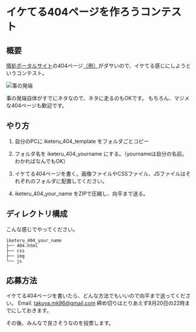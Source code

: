 # イケてる404ページを作ろうコンテスト
## 概要
[情処ポータルサイト](http://tnctjosho.info)の404ページ[（例）](http://tnctjosho.info/users/10000)がダサいので、イケてる感じにしようというコンテスト。

![事の発端](https://dl.dropboxusercontent.com/s/q21cvphheuy56qf/iketeru_404.png)

事の発端自体がすでにネタなので、ネタに走るのもOKです。
もちろん、マジメな404ページも歓迎です。


## やり方

1. 自分のPCに iketeru_404_template をフォルダごとコピー

2. フォルダ名を iketeru_404_yourname にする。（yournameは自分の名前。わかればなんでもOK）

3. イケてる404ページを書く。画像ファイルやCSSファイル、JSファイルはそれぞれのフォルダに配置してください。

4. iketeru_404_your_name をZIPで圧縮し、向平まで送る。


## ディレクトリ構成
こんな感じでやってください。

```
iketeru_404_your_name
├── 404.html
├── css
├── img
└── js
```


## 応募方法
イケてる404ページを書いたら、どんな方法でもいいので向平まで送ってください。
Email: takuya.mk96@gmail.com
締め切りはとりあえず8月20日の22時までにしておきます。

その後、みんなで良さそうなのを投票します。


